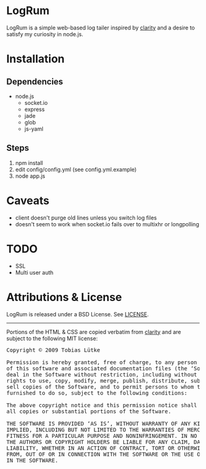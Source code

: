 # LogRum #

LogRum is a simple web-based log tailer inspired by [clarity][1] and a 
desire to satisfy my curiosity in node.js.

# Installation #

## Dependencies ##

* node.js
    * socket.io
    * express
    * jade
    * glob
    * js-yaml

## Steps ##

1. npm install
2. edit config/config.yml (see config.yml.example)
3. node app.js

# Caveats #

* client doesn't purge old lines unless you switch log files
* doesn't seem to work when socket.io fails over to multixhr or longpolling

# TODO #

* SSL
* Multi user auth

# Attributions & License #

LogRum is released under a BSD License. See [LICENSE][2].

<hr/>

Portions of the HTML & CSS are copied verbatim from [clarity][1] and are
subject to the following MIT license:

<pre>
Copyright © 2009 Tobias Lütke

Permission is hereby granted, free of charge, to any person obtaining a copy
of this software and associated documentation files (the ‘Software’), to 
deal in the Software without restriction, including without limitation the 
rights to use, copy, modify, merge, publish, distribute, sublicense, and/or 
sell copies of the Software, and to permit persons to whom the Software is 
furnished to do so, subject to the following conditions:

The above copyright notice and this permission notice shall be included in
all copies or substantial portions of the Software.

THE SOFTWARE IS PROVIDED ‘AS IS’, WITHOUT WARRANTY OF ANY KIND, EXPRESS OR
IMPLIED, INCLUDING BUT NOT LIMITED TO THE WARRANTIES OF MERCHANTABILITY,
FITNESS FOR A PARTICULAR PURPOSE AND NONINFRINGEMENT. IN NO EVENT SHALL 
THE AUTHORS OR COPYRIGHT HOLDERS BE LIABLE FOR ANY CLAIM, DAMAGES OR OTHER 
LIABILITY, WHETHER IN AN ACTION OF CONTRACT, TORT OR OTHERWISE, ARISING 
FROM, OUT OF OR IN CONNECTION WITH THE SOFTWARE OR THE USE OR OTHER DEALINGS
IN THE SOFTWARE.
</pre>




  [1]: https://github.com/tobi/clarity
  [2]: https://github.com/hobodave/logrum/blob/master/LICENSE

